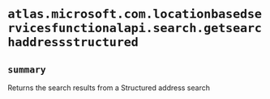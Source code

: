 # `atlas.microsoft.com.locationbasedservicesfunctionalapi.search.getsearchaddressstructured`

## `summary`
Returns the search results from a Structured address search


